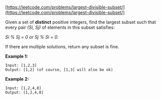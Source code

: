 [https://leetcode.com/problems/largest-divisible-subset/](https://leetcode.com/problems/largest-divisible-subset/)

Given a set of **distinct** positive integers, find the largest subset such that every pair <em>(Si, Sj)</em> of elements in this subset satisfies:

<em>Si % Sj = 0 or Sj % Si = 0.</em>

If there are multiple solutions, return any subset is fine.

**Example 1:**
```
Input: [1,2,3]
Output: [1,2] (of course, [1,3] will also be ok)
```

**Example 2:**
```
Input: [1,2,4,8]
Output: [1,2,4,8]
```

